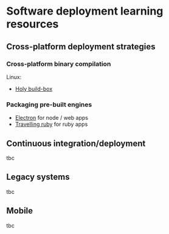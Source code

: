 # Software deployment learning resources

## Cross-platform deployment strategies

### Cross-platform binary compilation

Linux:

- [Holy build-box](http://phusion.github.io/holy-build-box/)

### Packaging pre-built engines

- [Electron](http://electron.atom.io/) for node / web apps
- [Travelling ruby](http://phusion.github.io/traveling-ruby/) for ruby apps

## Continuous integration/deployment

tbc

## Legacy systems

tbc

## Mobile

tbc
